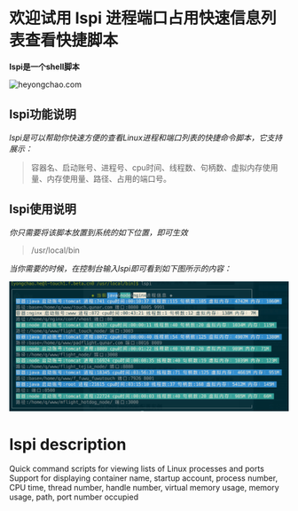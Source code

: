 # 欢迎试用 lspi 进程端口占用快速信息列表查看快捷脚本

**lspi是一个shell脚本**


![heyongchao.com](https://heyongchao.com/logo.png "heyongchao.com")

## lspi功能说明

*lspi是可以帮助你快速方便的查看Linux进程和端口列表的快捷命令脚本，它支持展示：*

> 容器名、启动账号、进程号、cpu时间、线程数、句柄数、虚拟内存使用量、内存使用量、路径、占用的端口号。

## lspi使用说明

*你只需要将该脚本放置到系统的如下位置，即可生效*

> /usr/local/bin

*当你需要的时候，在控制台输入lspi即可看到如下图所示的内容：*

![image](https://github.com/CoderToPM/lspi/blob/master/screenshots/6EF27631-25D2-4EFA-BA7E-27B84D366D9C.png)

# lspi description
Quick command scripts for viewing lists of Linux processes and ports
Support for displaying container name, startup account, process number, CPU time, thread number, handle number, virtual memory usage, memory usage, path, port number occupied
